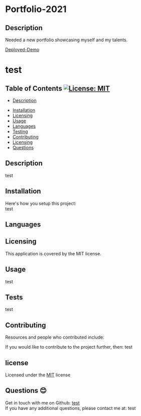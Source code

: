 # Portfolio-2021


## Description
Needed a new portfolio showcasing myself and my talents.


[Deployed-Demo](https://zachbach.github.io/Portfolio-2021/)

# test
## Table of Contents [![License: MIT](https://img.shields.io/badge/License-MIT-yellow.svg)](https://opensource.org/licenses/MIT)

* [Description](#description)
- [Installation](#installation)
- [Licensing](#licensing)
- [Usage](#usage)
- [Languages](#languages)
- [Testing](#tests)
- [Contributing](#contributing)
- [Licensing](#license)
- [Questions](#questions)
    
## Description <a name="description"></a>
test 

## Installation <a name="installation"></a>
Here's how you setup this project:<br />
test  

## Languages <a name="languages"></a>
  

## Licensing <a name="licensing"></a> 
This application is covered by the MIT license. 

## Usage <a name="usage"></a> 
test 

## Tests  <a name="tests"></a> 
test 

## Contributing <a name="contributing"></a> 
Resources and people who contributed include:  

If you would like to contribute to the project further, then: test 
<br /> 

## license <a name="license"></a> 
Licensed under the [MIT](https://opensource.org/licenses/MIT)  license 


## Questions 😊 <a name="questions"></a> 
Get in touch with me on Github: [test](https://github.com/test)
<br />
If you have any additional questions, please contact me at: test
